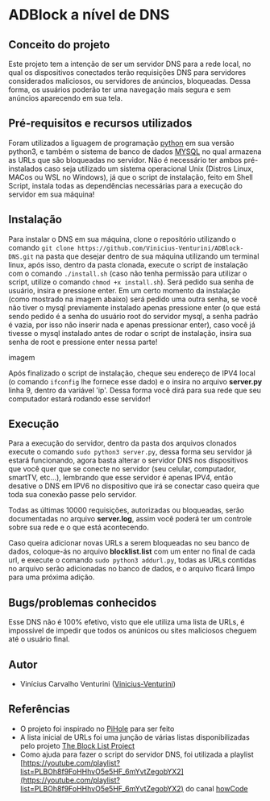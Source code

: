 # ADBlock a nível de DNS

## Conceito do projeto

Este projeto tem a intenção de ser um servidor DNS para a rede local, no qual os dispositivos conectados terão requisições DNS para servidores considerados maliciosos, ou servidores de anúncios, bloqueadas. Dessa forma, os usuários poderão ter uma navegação mais segura e sem anúncios aparecendo em sua tela.
  
## Pré-requisitos e recursos utilizados

Foram utilizados a liguagem de programação [python](https://www.python.org/) em sua versão python3, e também o sistema de banco de dados [MYSQL](https://www.mysql.com/) no qual armazena as URLs que são bloqueadas no servidor. Não é necessário ter ambos pré-instalados caso seja utilizado um sistema operacional Unix (Distros Linux, MACos ou WSL no Windows), já que o script de instalação, feito em Shell Script, instala todas as dependências necessárias para a execução do servidor em sua máquina!

## Instalação

Para instalar o DNS em sua máquina, clone o repositório utilizando o comando ```git clone https://github.com/Vinicius-Venturini/ADBlock-DNS.git``` na pasta que desejar dentro de sua máquina utilizando um terminal linux, após isso, dentro da pasta clonada, execute o script de instalação com o comando ```./install.sh``` (caso não tenha permissão para utilizar o script, utilize o comando ```chmod +x install.sh```). Será pedido sua senha de usuário, insira e pressione enter. Em um certo momento da instalação (como mostrado na imagem abaixo) será pedido uma outra senha, se você não tiver o mysql previamente instalado apenas pressione enter (o que está sendo pedido é a senha do usuário root do servidor mysql, a senha padrão é vazia, por isso não inserir nada e apenas pressionar enter), caso você já tivesse o mysql instalado antes de rodar o script de instalação, insira sua senha de root e pressione enter nessa parte!

imagem

Após finalizado o script de instalação, cheque seu endereço de IPV4 local (o comando ```ifconfig``` lhe fornece esse dado) e o insira no arquivo **server.py** linha 9, dentro da variável 'ip'. Dessa forma você dirá para sua rede que seu computador estará rodando esse servidor!

## Execução

Para a execução do servidor, dentro da pasta dos arquivos clonados execute o comando ```sudo python3 server.py```, dessa forma seu servidor já estará funcionando, agora basta alterar o servidor DNS nos dispositivos que você quer que se conecte no servidor (seu celular, computador, smartTV, etc...), lembrando que esse servidor é apenas IPV4, então desative o DNS em IPV6 no dispositivo que irá se conectar caso queira que toda sua conexão passe pelo servidor.

Todas as últimas 10000 requisições, autorizadas ou bloqueadas, serão documentadas no arquivo **server.log**, assim você poderá ter um controle sobre sua rede e o que está acontecendo.

Caso queira adicionar novas URLs a serem bloqueadas no seu banco de dados, coloque-ás no arquivo **blocklist.list** com um enter no final de cada url, e execute o comando ```sudo python3 addurl.py```, todas as URLs contidas no arquivo serão adicionadas no banco de dados, e o arquivo ficará limpo para uma próxima adição.

## Bugs/problemas conhecidos

Esse DNS não é 100% efetivo, visto que ele utiliza uma lista de URLs, é impossível de impedir que todos os anúnicos ou sites maliciosos cheguem até o usuário final.

## Autor

* Vinícius Carvalho Venturini ([Vinicius-Venturini](https://github.com/Vinicius-Venturini))


## Referências

- O projeto foi inspirado no [PiHole](https://pi-hole.net/) para ser feito
- A lista inicial de URLs foi uma junção de várias listas disponibilizadas pelo projeto [The Block List Project](https://github.com/blocklistproject/Lists)
- Como ajuda para fazer o script do servidor DNS, foi utilizada a playlist [https://youtube.com/playlist?list=PLBOh8f9FoHHhvO5e5HF_6mYvtZegobYX2](https://youtube.com/playlist?list=PLBOh8f9FoHHhvO5e5HF_6mYvtZegobYX2) do canal [howCode](https://www.youtube.com/howCode)
